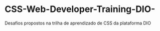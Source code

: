 # CSS-Web-Developer-Training-DIO-
Desafios propostos na trilha de aprendizado de CSS da plataforma DIO
